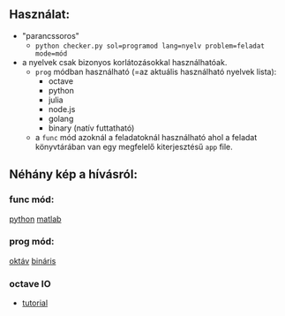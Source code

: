 ## Használat:
* "parancssoros" 
  * ```python checker.py sol=programod lang=nyelv problem=feladat mode=mód```
* a nyelvek csak bizonyos korlátozásokkal használhatóak.
  * `prog` módban használható (=az aktuális használható nyelvek lista):
    * octave
    * python
    * julia
    * node.js
    * golang
    * binary (natív futtatható)
  * a `func` mód azoknál a feladatoknál használható ahol a feladat könyvtárában van egy 
  megfelelő kiterjesztésű `app` file.


## Néhány kép a hívásról:
### func mód:
[python](fpython.png)
[matlab](fmatlab.png)
### prog mód:
[oktáv](poctave.png)
[bináris](pbinary.png)

### octave IO 
* [tutorial](octaveSimpleIO.tgz)

